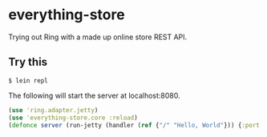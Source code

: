 # everything-store

Trying out Ring with a made up online store REST API.

## Try this

```
$ lein repl
```

The following will start the server at localhost:8080.

```clojure
(use 'ring.adapter.jetty)
(use 'everything-store.core :reload)
(defonce server (run-jetty (handler (ref {"/" "Hello, World"})) {:port 8080 :join? false}))
```

